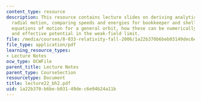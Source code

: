 ```yaml
---
content_type: resource
description: This resource contains lecture slides on deriving analytic results for
  radial motion, comparing speeds and energies for bookkeeper and shell observers,
  equations of motion for a general orbit, how these can be numerically integrated,
  and effective potential in the weak-field limit.
file: /media/courses/8-033-relativity-fall-2006/1a22b370b6beb03149dec6e94b24a11b_lecture22_bh2.pdf
file_type: application/pdf
learning_resource_types:
- Lecture Notes
ocw_type: OCWFile
parent_title: Lecture Notes
parent_type: CourseSection
resourcetype: Document
title: lecture22_bh2.pdf
uid: 1a22b370-b6be-b031-49de-c6e94b24a11b
---
```

